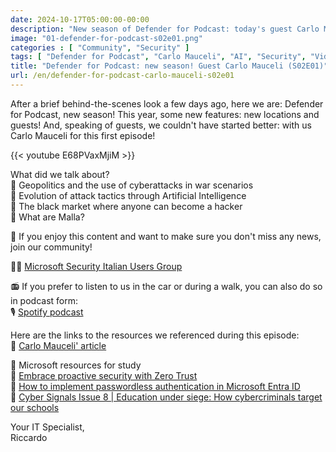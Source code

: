 ```yaml
---
date: 2024-10-17T05:00:00-00:00
description: "New season of Defender for Podcast: today's guest Carlo Mauceli."
image: "01-defender-for-podcast-s02e01.png"
categories : [ "Community", "Security" ]
tags: [ "Defender for Podcast", "Carlo Mauceli", "AI", "Security", "Video" ]
title: "Defender for Podcast: new season! Guest Carlo Mauceli (S02E01)"
url: /en/defender-for-podcast-carlo-mauceli-s02e01
---
```

After a brief behind-the-scenes look a few days ago, here we are: Defender for Podcast, new season! This year, some new features: new locations and guests! And, speaking of guests, we couldn't have started better: with us Carlo Mauceli for this first episode!

{{< youtube E68PVaxMjiM >}}

What did we talk about?  
🎯 Geopolitics and the use of cyberattacks in war scenarios  
🎯 Evolution of attack tactics through Artificial Intelligence  
🎯 The black market where anyone can become a hacker  
🎯 What are Malla?  

🚨 If you enjoy this content and want to make sure you don't miss any news, join our community! 

🥷🏻 [Microsoft Security Italian Users Group](https://aka.ms/msiug )

📻 If you prefer to listen to us in the car or during a walk, you can also do so in podcast form:   
🎙️ [Spotify podcast](https://lnkd.in/dE6Q8zsK)

Here are the links to the resources we referenced during this episode:  
📌 [ Carlo Mauceli' article](https://www.difesaonline.it/evidenza/cyber/il-mercato-nero-delle-intelligenze-artificiali-ecco-voi-i-malla)

📌 Microsoft resources for study  
🔗 [Embrace proactive security with Zero Trust](https://www.microsoft.com/en-us/security/business/zero-trust?msockid=31effe77686e6d3c1858eb7269b36cd1)  
🔗 [How to implement passwordless authentication in Microsoft Entra ID](https://www.youtube.com/watch?v=R4JtziRu764)  
🔗 [​​Cyber Signals Issue 8 | Education under siege: How cybercriminals target our schools](https://www.microsoft.com/en-us/security/blog/?msockid=31effe77686e6d3c1858eb7269b36cd1)

Your IT Specialist,  
Riccardo